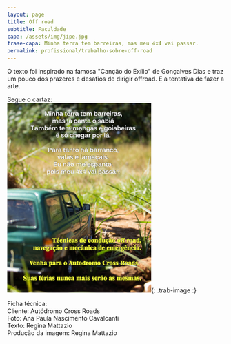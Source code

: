 ```yaml
---
layout: page
title: Off road
subtitle: Faculdade
capa: /assets/img/jipe.jpg
frase-capa: Minha terra tem barreiras, mas meu 4x4 vai passar.
permalink: profissional/trabalho-sobre-off-road
---
```


O texto foi inspirado na famosa "Canção do Exílio" de Gonçalves Dias e traz um pouco dos prazeres e desafios de dirigir offroad. E a tentativa de fazer a arte.

Segue o cartaz:  
![cartaz com a foto de um suv verde no meio de uma estrada de chão batido e os textos 'Minha terra tem barreiras, mas lá canta o sabiá também tem mangas e goiabeiras é só chegar por lá. Para tanto há barranco, valas e lamaçais. Eu não me espanto, pois meu 4x4 vai passar' 'técnicas de condução offroad, navegação e mecânica de emergência. Venha para o autodromo Cross Roads. Suas férias nunca mais serão as mesmas.'](/assets/img/offroad.png){: .trab-image :}

Ficha técnica:  
Cliente: Autódromo Cross Roads  
Foto: Ana Paula Nascimento Cavalcanti  
Texto: Regina Mattazio  
Produção da imagem: Regina Mattazio

